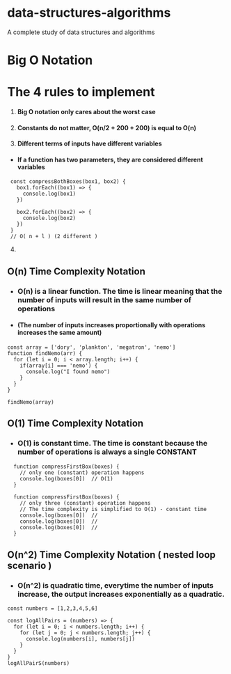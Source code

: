 # data-structures-algorithms
A complete study of data structures and algorithms

# Big O Notation
# The 4 rules to implement
1. #### Big O notation only cares about the worst case
2. #### Constants do not matter, O(n/2 + 200 + 200) is equal to O(n)
3. #### Different terms of inputs have different variables
  - #### If a function has two parameters, they are considered different variables
   ````
    const compressBothBoxes(box1, box2) {
      box1.forEach((box1) => {
        console.log(box1)
      })

      box2.forEach((box2) => {
        console.log(box2)
      })
    }
    // O( n + l ) (2 different )
  ````
4. 



## O(n) Time Complexity Notation
- ### O(n) is a linear function. The time is linear meaning that the number of inputs will result in the same number of operations
- #### (The number of inputs increases proportionally with operations increases the same amount)
````
const array = ['dory', 'plankton', 'megatron', 'nemo']
function findNemo(arr) {
  for (let i = 0; i < array.length; i++) {
    if(array[i] === 'nemo') {
      console.log("I found nemo")
    }
  }
}

findNemo(array)
````

## O(1) Time Complexity Notation
- ### O(1) is constant time. The time is constant because the number of operations is always a single CONSTANT
````
  function compressFirstBox(boxes) {
    // only one (constant) operation happens
    console.log(boxes[0])  // O(1)
  }

  function compressFirstBox(boxes) {
    // only three (constant) operation happens
    // The time complexity is simplified to O(1) - constant time
    console.log(boxes[0])  // 
    console.log(boxes[0])  // 
    console.log(boxes[0])  // 
  }
````

## O(n^2) Time Complexity Notation ( nested loop scenario )
- ### O(n^2) is quadratic time, everytime the number of inputs increase, the output increases exponentially as a quadratic.
````
const numbers = [1,2,3,4,5,6]

const logAllPairs = (numbers) => {
  for (let i = 0; i < numbers.length; i++) {
    for (let j = 0; j < numbers.length; j++) {
      console.log(numbers[i], numbers[j])
    }
  }
}
logAllPairS(numbers)
````
